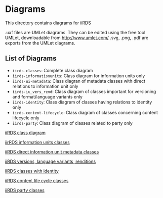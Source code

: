 # Diagrams

This directory contains diagrams for iiRDS

.uxf files are UMLet diagrams. They can be edited using the free tool UMLet, downloadable from http://www.umlet.com/
.svg, .png, .pdf are exports from the UMLet diagrams.

## List of Diagrams

* `iirds-classes`: Complete class diagram
* `iirds-informationunits`: Class diagram for information units only
* `iirds-ui-metadata`: Class diagran of metadata classes with direct relations to information unit only
* `iirds-iu_vers_rend`: Class diagram of classes important for versioning and format/language variants only
* `iirds-identity`: Class diagram of classes having relations to identity only
* `iirds-content-lifecycle`: Class diagram of classes concerning content lifecycle only
* `iirds-party`: Class diagram of classes related to party only

[iiRDS class diagram](iirds-classes.png)

[iirRDS information units classes](iirds-informationunits.png)

[iiRDS direct information unit metadata classes](iirds-iu-metadata.png)

[iiRDS versions, language variants, renditions](iirds-iu_vers_rend.png)

[iiRDS classes with identity](iirds-identity.png)

[iiRDS content life cycle classes](iirds-content-lifecycle.png)

[iiRDS party classes](iirds-party.png)